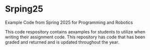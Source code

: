# Srping25
Example Code from Spring 2025 for Programming and Robotics

This code respository contains aexamples for students to utilize when writing their assignment code. This repository has code that has been graded and returned and is updated throughout the year.
